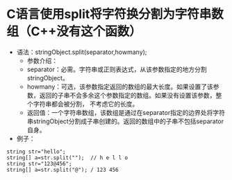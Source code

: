 # C语言使用split将字符换分割为字符串数组（C++没有这个函数）
* 语法：stringObject.split(separator,howmany);  
  * 参数介绍：
  * separator：必需。字符串或正则表达式，从该参数指定的地方分割stringObject。 
  * howmany：可选，该参数指定返回的数组的最大长度。如果设置了该参数，返回的子串不会多余这个参数指定的数组。如果没有设置该参数，整个字符串都会被分割，
  不考虑它的长度。
  * 返回值：一个字符串数组，该数组是通过在separator指定的边界处将字符串stringObject分割成子串创建的。返回的数组中的子串不包括separator自身。
* 例子：
```
string str="hello";
string[] a=str.split("");  // h e l l o
string str="123@456";
string[] a=str.split("@"); / 123 456
```
